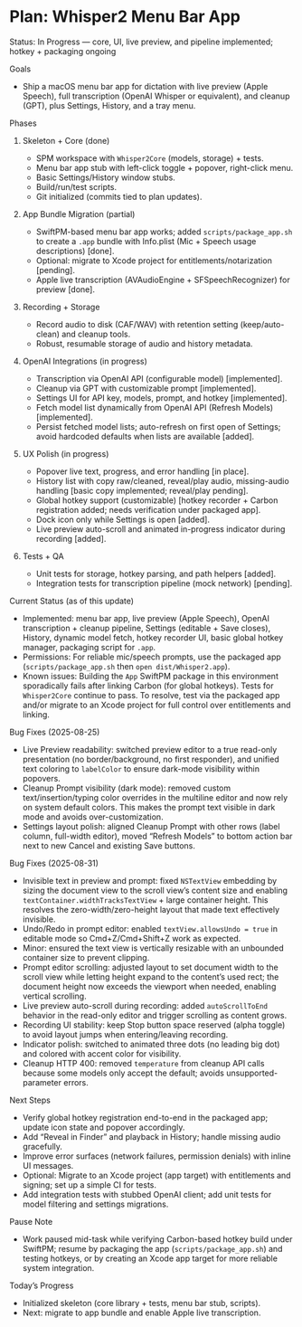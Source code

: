 # Plan: Whisper2 Menu Bar App

Status: In Progress — core, UI, live preview, and pipeline implemented; hotkey + packaging ongoing

Goals
- Ship a macOS menu bar app for dictation with live preview (Apple Speech), full transcription (OpenAI Whisper or equivalent), and cleanup (GPT), plus Settings, History, and a tray menu.

Phases
1) Skeleton + Core (done)
   - SPM workspace with `Whisper2Core` (models, storage) + tests.
   - Menu bar app stub with left-click toggle + popover, right-click menu.
   - Basic Settings/History window stubs.
   - Build/run/test scripts.
   - Git initialized (commits tied to plan updates).

2) App Bundle Migration (partial)
   - SwiftPM-based menu bar app works; added `scripts/package_app.sh` to create a `.app` bundle with Info.plist (Mic + Speech usage descriptions) [done].
   - Optional: migrate to Xcode project for entitlements/notarization [pending].
   - Apple live transcription (AVAudioEngine + SFSpeechRecognizer) for preview [done].

3) Recording + Storage
   - Record audio to disk (CAF/WAV) with retention setting (keep/auto-clean) and cleanup tools.
   - Robust, resumable storage of audio and history metadata.

4) OpenAI Integrations (in progress)
   - Transcription via OpenAI API (configurable model) [implemented].
   - Cleanup via GPT with customizable prompt [implemented].
   - Settings UI for API key, models, prompt, and hotkey [implemented].
   - Fetch model list dynamically from OpenAI API (Refresh Models) [implemented].
   - Persist fetched model lists; auto-refresh on first open of Settings; avoid hardcoded defaults when lists are available [added].

5) UX Polish (in progress)
   - Popover live text, progress, and error handling [in place].
   - History list with copy raw/cleaned, reveal/play audio, missing-audio handling [basic copy implemented; reveal/play pending].
   - Global hotkey support (customizable) [hotkey recorder + Carbon registration added; needs verification under packaged app].
   - Dock icon only while Settings is open [added].
   - Live preview auto-scroll and animated in-progress indicator during recording [added].

6) Tests + QA
   - Unit tests for storage, hotkey parsing, and path helpers [added].
   - Integration tests for transcription pipeline (mock network) [pending].

Current Status (as of this update)
- Implemented: menu bar app, live preview (Apple Speech), OpenAI transcription + cleanup pipeline, Settings (editable + Save closes), History, dynamic model fetch, hotkey recorder UI, basic global hotkey manager, packaging script for `.app`.
- Permissions: For reliable mic/speech prompts, use the packaged app (`scripts/package_app.sh` then `open dist/Whisper2.app`).
- Known issues: Building the `App` SwiftPM package in this environment sporadically fails after linking Carbon (for global hotkeys). Tests for `Whisper2Core` continue to pass. To resolve, test via the packaged app and/or migrate to an Xcode project for full control over entitlements and linking.

Bug Fixes (2025-08-25)
- Live Preview readability: switched preview editor to a true read-only presentation (no border/background, no first responder), and unified text coloring to `labelColor` to ensure dark-mode visibility within popovers.
- Cleanup Prompt visibility (dark mode): removed custom text/insertion/typing color overrides in the multiline editor and now rely on system default colors. This makes the prompt text visible in dark mode and avoids over-customization.
- Settings layout polish: aligned Cleanup Prompt with other rows (label column, full-width editor), moved “Refresh Models” to bottom action bar next to new Cancel and existing Save buttons.

Bug Fixes (2025-08-31)
- Invisible text in preview and prompt: fixed `NSTextView` embedding by sizing the document view to the scroll view’s content size and enabling `textContainer.widthTracksTextView` + large container height. This resolves the zero-width/zero-height layout that made text effectively invisible.
- Undo/Redo in prompt editor: enabled `textView.allowsUndo = true` in editable mode so Cmd+Z/Cmd+Shift+Z work as expected.
- Minor: ensured the text view is vertically resizable with an unbounded container size to prevent clipping.
- Prompt editor scrolling: adjusted layout to set document width to the scroll view while letting height expand to the content’s used rect; the document height now exceeds the viewport when needed, enabling vertical scrolling.
 - Live preview auto-scroll during recording: added `autoScrollToEnd` behavior in the read-only editor and trigger scrolling as content grows.
 - Recording UI stability: keep Stop button space reserved (alpha toggle) to avoid layout jumps when entering/leaving recording.
- Indicator polish: switched to animated three dots (no leading big dot) and colored with accent color for visibility.
- Cleanup HTTP 400: removed `temperature` from cleanup API calls because some models only accept the default; avoids unsupported-parameter errors.

Next Steps
- Verify global hotkey registration end-to-end in the packaged app; update icon state and popover accordingly.
- Add “Reveal in Finder” and playback in History; handle missing audio gracefully.
- Improve error surfaces (network failures, permission denials) with inline UI messages.
- Optional: Migrate to an Xcode project (app target) with entitlements and signing; set up a simple CI for tests.
- Add integration tests with stubbed OpenAI client; add unit tests for model filtering and settings migrations.

Pause Note
- Work paused mid-task while verifying Carbon-based hotkey build under SwiftPM; resume by packaging the app (`scripts/package_app.sh`) and testing hotkeys, or by creating an Xcode app target for more reliable system integration.

Today’s Progress
- Initialized skeleton (core library + tests, menu bar stub, scripts).
- Next: migrate to app bundle and enable Apple live transcription.
